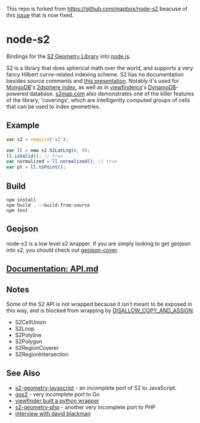 This repo is forked from https://github.com/mapbox/node-s2 beacuse of this [issue](https://github.com/mapbox/node-s2/pull/91) that is now fixed.

# node-s2

Bindings for the [S2 Geometry Library](https://code.google.com/p/s2-geometry-library/) into
[node.js](http://nodejs.org/).

S2 is a library that does spherical math over the world, and supports a very
fancy Hilbert curve-related indexing scheme. S2 has no documentation besides
source comments and [this presentation](https://cloudup.com/cVR0jOEufLR).
Notably it's used for [MongoDB](https://www.mongodb.org/)'s [2dsphere index](http://docs.mongodb.org/manual/core/2dsphere/),
as well as in [viewfinderco](https://github.com/viewfinderco/viewfinder)'s
[DynamoDB](http://aws.amazon.com/dynamodb/)-powered database. [s2map.com](http://s2map.com/)
also demonstrates one of the killer features of the library, 'coverings', which
are intelligently computed groups of cells that can be used to index geometries.

## Example

```js
var s2 = require('s2');

var ll = new s2.S2LatLng(0, 0);
ll.isValid(); // true
var normalized = ll.normalized(); // true
var pt = ll.toPoint();
```

## Build

    npm install
    npm build . --build-from-source
    npm test

## Geojson

node-s2 is a low level s2 wrapper. If you are simply looking to get geojson into s2, you should check out [geojson-cover](https://github.com/mapbox/geojson-cover).

## [Documentation: API.md](API.md)

## Notes

Some of the S2 API is not wrapped because it isn't meant to be exposed in this way,
and is blocked from wrapping by [DISALLOW_COPY_AND_ASSIGN](http://google-styleguide.googlecode.com/svn/trunk/cppguide.xml#Copy_Constructors).

* S2CellUnion
* S2Loop
* S2Polyline
* S2Polygon
* S2RegionCoverer
* S2RegionIntersection

## See Also

* [s2-geometry-javascript](https://github.com/jonatkins/s2-geometry-javascript) - an incomplete port of S2 to JavaScript.
* [gos2](https://code.google.com/p/gos2/) - very incomplete port to Go
* [viewfinder built a python wrapper](https://github.com/viewfinderco/third_party/blob/master/python-package/s2-0.2.tar.gz)
* [s2-geometry-php](https://github.com/eelf/s2-geometry-library-php) - another very incomplete port to PHP
* [interview with david blackman](http://www.fastcolabs.com/3007394/open-company/how-foursquare-building-humane-map-framework-rival-googles)
